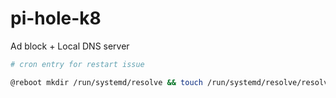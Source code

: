 # pi-hole-k8

Ad block + Local DNS server

```bash
# cron entry for restart issue

@reboot mkdir /run/systemd/resolve && touch /run/systemd/resolve/resolv.conf

```